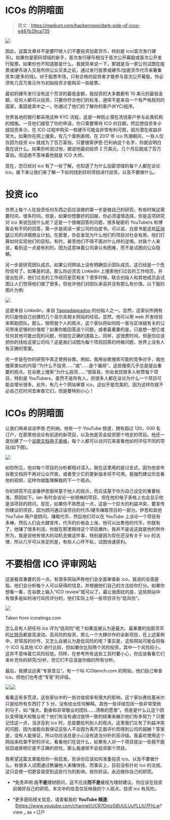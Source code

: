 # ICOs 的阴暗面

> 原文：<https://medium.com/hackernoon/dark-side-of-icos-e487b29ca735>

![](img/d3327b71c6540045b861984e32aaca7b.png)

因此，这篇文章并不是要吓唬人们不要投资加密货币，特别是 ico(首次发行硬币)。如果你是密码领域的新手，首次发行硬币相当于首次公开募股或首次公开发行股票。如果你也不知道那是什么，我就简单说一下，那就是当一家公司试图在股票或硬币进入交易所供公众买卖之前，通过发行股票或硬币/加密货币代币来筹集资本(更多的钱)。对于股票市场，只有合格的投资者才能参与首次公开募股，你必须有几百万美元作为初始投资才能购买一些股票。

最初的硬币发行没有这个荒谬的最低金额，我投资的大多数都有 10 美元的最低金额，任何人都可以投资，只要你符合他们的标准，通常不是来自一个有严格规则的国家，美国是其中之一，你通过了他们的了解你的客户(KYC)程序。

世界各地的银行都采用这种 KYC 流程，这是一种防止潜在洗钱客户参与此类机构的措施。一旦他们接受了你的申请，你只需要等待 ICO 的日期，然后想投资多少就投资多少。在 ICO 过程中购买一枚硬币可能会非常有利可图，因为潜在收益非常大。如果你在网上搜索，有几个案例表明，在 2017 年 ico 热潮期间，一些人仅仅因为投资 ico 就成为了百万富翁。只要搜索伊恩·巴利纳这个名字，你就会明白我在说什么。如果你听说过他，据说他最初投资 2 万美元，几个月后就成了百万富翁。但这绝不意味着他就是 ICO 大师。

现在，您已经对 ico 有了一些了解，也知道了为什么加密领域的每个人都在谈论 ico，接下来让我们来了解一下如何找到好的项目进行投资，以及不要做什么。

# 投资 ico

世界上每个人在投资任何东西之前应该做的第一步是做自己的研究，有些时候这需要时间，很多时间。但是，如果你想要好的回报，你必须谨慎选择。但是这项研究对 ico 来说包括什么呢？这是一个很难回答的问题，很多秘密的 YouTubers 和博客会有不同的回答。第一步是阅读一家公司的白皮书。可以说，白皮书是这些[区块链](https://hackernoon.com/tagged/blockchain)公司的详细商业计划。在那里，你会发现为什么他们的项目对社会有用，他们打算如何实现他们的目标，有时，甚至他们不得不面对什么样的逆境。对我个人来说，看到这一点是有利的，因为这意味着公司承认有困难，而不是试图向公众隐瞒。

另一步是研究团队成员。如果公司网站上没有明确显示团队成员，这已经是一个危险信号了。如果是的话，那么你必须去 Linkedin 上搜索他们过去的工作经历，并提出批评，他们过去的工作经历是否相关？很多时候，联合创始人和其他成员会试图让人们觉得他们做了很多，但也许他们对团队来说并没有那么有价值，以下面的图片为例:

![](img/87da2bdfb193ceeb4687efae8ac9fc9c.png)

这是来自 Linkedin，来自 [Yappadappadoo](https://yappadappadoo.io/) 的创始人之一。显然，这家伙所拥有的只是他自己创建的几个高尔夫相关网站的经验。显然，他可以用 web 开发经验来帮助团队。那么，按照我个人的观点，这个家伙将如何给一家与区块链有关的公司带来足够的价值呢？如果你能回答这个问题，或者最重要的是，只是想一想它或任何其他可能出现的问题，你就在正确的道路上。同样，这很费时间，但是你应该把你的钱给这家公司吗？这是我们试图为每个项目回答的终极问题，世界上没有人有正确的答案。

另一步是在你的研究中真正使用谷歌。例如，我用谷歌搜索可能的竞争对手，我也搜索类似的内容:“为什么不投资……”或“……是个骗局”。这些搜索几乎总是提出重要的观点。在谷歌上搜索“为什么投资……”很容易，你会发现很多人称赞每个项目，特别是 YouTubers，虽然不是所有人，但很多人都在谈论为什么一个项目可能会增长很多。此外，有几十个网站审查 ico，这似乎是完美的，因为这样你就不必自己花时间去审查它们。但是要特别小心！

# ICOs 的阴暗面

让我们再来谈谈伊恩·巴利纳。他有一个 YouTube 频道，拥有超过 120，000 名订户，在那里他谈论有前途的新项目，以及他是否会投资那个特定的项目。他还一度创建了一个[谷歌文档电子表格](https://docs.google.com/spreadsheets/d/1qvCCS6lwEH9nOa8KwQGTVhtQ3VXPzed3rXUqksDQkT0/htmlview?usp=sharing&sle=true#)，每个人都可以访问它来查看他如何评估不同的项目(如下图)。

![](img/d0a3212c3b6682fd7ddb1e17958953ca.png)

如你所见，他对每个项目的分析都相对深入。我在这里用的是过去式，因为他宣布谷歌文档将不再对公众开放，或者至少它的更新版本将不可用。我强烈建议你去看他的视频，这样你就能理解我的下一个观点。

你的研究不应该像伊恩那样基于他人的观点，而应该基于你为自己设定的重要标准。原因如下。Ian 有时会谈论一些很棒的项目，但在他的电子表格上也会显示他是该项目的顾问。现在，如果你不熟悉这一点，这是一个巨大的利益冲突，要宣传你建议的项目，因为顾问通过该项目的代币/硬币赚取项目的一部分。伊恩和其他 YouTube 用户是顾问，赚取代币，然后他们可以在 YouTube 上谈论一个项目有多棒，然后人们会大肆宣传，代币的价格会上涨，他可以出售他的代币，你就有了，他赚了很多利润，你就在那里期待这个项目爆炸。我并不是说这就是他的所作所为，我是说他有很大的动机去做这件事，特别是因为现在还没有关于 ico 的法律，所以几乎可以肯定的是，有些人心怀不轨，试图快速获利。

# 不要相信 ICO 评审网站

这是极其重要的另一点。有很多网站声称他们会全面审查新 ico，我说的全面是指，他们会分析每个人可以获得的信息，并根据他们自己的方法给你打分。如果你想看一看，在谷歌上输入“ICO review”就可以了。最让我困扰的是，这些网站中有很多是如何进行风险评分的，他们实际上将一些项目评为“低风险”。

![](img/4758eebf8dbf7d4442ba3c68cec09cb7.png)

Taken from icoratings.com

怎么会有人把任何 ico 评为“低风险”呢？如果连被认为是最大、最重要的加密货币的[比特币](https://hackernoon.com/tagged/bitcoin)都是高波动、高风险的投资，那么一个大肆炒作的全新项目，在上述案例中，非常高的炒作，又怎么会被认为是低风险的呢？事实是，这些网站可能会将每个 ICO 与其他 ICO 进行比较，但如果你比较两个风险投资，其中一个风险较小，这并不意味着它风险较低。同样，在参考所有这些工具时要小心，你应该看看它们来补充你的研究/分析，但它们不应该是你做的所有分析。

最后，我建议远离“专家意见”。有一个叫 ICObench.com 的网站，他们自己审查 ico，但他们也考虑“专家”的评级。

![](img/d244a5fb113d593498c952f007e93cc6.png)![](img/ec85b60044a4dda6e40078db3dc52467.png)

看看这有多荒谬。这些家伙中的一些对收视率有很大的影响，这个家伙弗拉基米尔只是给所有东西打了 5 分，没有给出任何解释。其他一些评级包括一些非常笼统的句子，如:“强大、勤奋和非常敬业的团队……清晰的愿景”。但是是什么让这个团队变得强大和敬业呢？他们有没有通过提供一致的结果来展示他们有多努力？只要记住这一点，当涉及到 ico 时，总是要批判别人的观点。这里我们又有了利益冲突的问题，因为谁能向我保证这些人不会因为离开正面评价而得到公司的报酬？答案是，没有人能保证，所以你应该总是小心没有适当分析的高评级。我喜欢使用这个网站来检查不好的评论，看看他们在说什么，如果有人对一个项目提出一些我不能驳回或表明它是不正确的担忧，那么我通常不会投资那个项目。

我希望这篇文章能给你一些启发，告诉你应该如何准备投资 ico，以及不要做什么。有很多人试图通过欺骗他人来赚快钱，而事实上，目前没有针对 ico 的法规，这只会使一切更容易受到这些行为的影响。祝你好运，永远做你自己的研究。

* *免责声明:我**不是**理财顾问，这不应该**而不是**被视为理财建议。你应该在投资前做好自己的研究。本文中的信息仅反映我的个人观点。投资 ico 有风险。

*   *更多密码相关信息，请查看我的 **YouTube 频道**:【https://www.youtube.com/channel/UCR7DmzG8UULUuYLLIU7FhLw? view _ as =订户